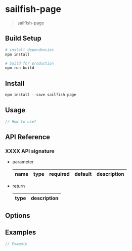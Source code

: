 # sailfish-page

> sailfish-page

## Build Setup

``` bash
# install dependencies
npm install

# build for production
npm run build
```

## Install

```javascript
npm install --save sailfish-page
```

## Usage

```javascript
// How to use?
```

## API Reference

### XXXX API signature

* parameter

  name|type|required|default|description
  -|-|-|-|-

* return

  type|description
  -|-

## Options

## Examples

```javascript
// Example
```
